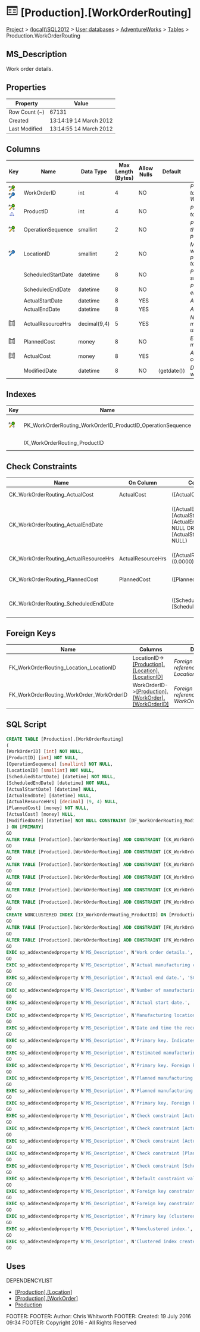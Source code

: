 
# ![Tables](../../../../Images/Table32.png) [Production].[WorkOrderRouting]

[Project](../../../../index.md) > [(local)\\SQL2012](../../../index.md) > [User databases](../../index.md) > [AdventureWorks](../index.md) > [Tables](Tables_.md) > Production.WorkOrderRouting

## <a name="#description"></a>MS_Description
Work order details.
## <a name="#properties"></a>Properties

| Property | Value |
|---|---|
| Row Count (~) | 67131 |
| Created | 13:14:19 14 March 2012 |
| Last Modified | 13:14:55 14 March 2012 |


## <a name="#columns"></a>Columns

| Key | Name | Data Type | Max Length (Bytes) | Allow Nulls | Default | Description |
|---|---|---|---|---|---|---|
| [![Cluster Primary Key PK_WorkOrderRouting_WorkOrderID_ProductID_OperationSequence: WorkOrderID\\ProductID\\OperationSequence](../../../../Images/pkcluster.png)](#indexes)[![Foreign Keys FK_WorkOrderRouting_WorkOrder_WorkOrderID: [Production].[WorkOrder].WorkOrderID](../../../../Images/fk.png)](#foreignkeys) | WorkOrderID | int | 4 | NO |  | _Primary key. Foreign key to WorkOrder.WorkOrderID._ |
| [![Cluster Primary Key PK_WorkOrderRouting_WorkOrderID_ProductID_OperationSequence: WorkOrderID\\ProductID\\OperationSequence](../../../../Images/pkcluster.png)](#indexes)[![Indexes IX_WorkOrderRouting_ProductID](../../../../Images/Index.png)](#indexes) | ProductID | int | 4 | NO |  | _Primary key. Foreign key to Product.ProductID._ |
| [![Cluster Primary Key PK_WorkOrderRouting_WorkOrderID_ProductID_OperationSequence: WorkOrderID\\ProductID\\OperationSequence](../../../../Images/pkcluster.png)](#indexes) | OperationSequence | smallint | 2 | NO |  | _Primary key. Indicates the manufacturing process sequence._ |
| [![Foreign Keys FK_WorkOrderRouting_Location_LocationID: [Production].[Location].LocationID](../../../../Images/fk.png)](#foreignkeys) | LocationID | smallint | 2 | NO |  | _Manufacturing location where the part is processed. Foreign key to Location.LocationID._ |
|  | ScheduledStartDate | datetime | 8 | NO |  | _Planned manufacturing start date._ |
|  | ScheduledEndDate | datetime | 8 | NO |  | _Planned manufacturing end date._ |
|  | ActualStartDate | datetime | 8 | YES |  | _Actual start date._ |
|  | ActualEndDate | datetime | 8 | YES |  | _Actual end date._ |
| [![Check Constraints CK_WorkOrderRouting_ActualResourceHrs : ([ActualResourceHrs]>=(0.0000))](../../../../Images/c-constraint.png)](#checkconstraints) | ActualResourceHrs | decimal(9,4) | 5 | YES |  | _Number of manufacturing hours used._ |
| [![Check Constraints CK_WorkOrderRouting_PlannedCost : ([PlannedCost]>(0.00))](../../../../Images/c-constraint.png)](#checkconstraints) | PlannedCost | money | 8 | NO |  | _Estimated manufacturing cost._ |
| [![Check Constraints CK_WorkOrderRouting_ActualCost : ([ActualCost]>(0.00))](../../../../Images/c-constraint.png)](#checkconstraints) | ActualCost | money | 8 | YES |  | _Actual manufacturing cost._ |
|  | ModifiedDate | datetime | 8 | NO | (getdate()) | _Date and time the record was last updated._ |


## <a name="#indexes"></a>Indexes

| Key | Name | Key Columns | Unique | Description |
|---|---|---|---|---|
| [![Cluster Primary Key PK_WorkOrderRouting_WorkOrderID_ProductID_OperationSequence: WorkOrderID\\ProductID\\OperationSequence](../../../../Images/pkcluster.png)](#indexes) | PK_WorkOrderRouting_WorkOrderID_ProductID_OperationSequence | WorkOrderID, ProductID, OperationSequence | YES | _Primary key (clustered) constraint_ |
|  | IX_WorkOrderRouting_ProductID | ProductID |  | _Nonclustered index._ |


## <a name="#checkconstraints"></a>Check Constraints

| Name | On Column | Constraint | Description |
|---|---|---|---|
| CK_WorkOrderRouting_ActualCost | ActualCost | ([ActualCost]>(0.00)) | _Check constraint [ActualCost] > (0.00)_ |
| CK_WorkOrderRouting_ActualEndDate |  | ([ActualEndDate]>=[ActualStartDate] OR [ActualEndDate] IS NULL OR [ActualStartDate] IS NULL) | _Check constraint [ActualEndDate] >= [ActualStartDate] OR [ActualEndDate] IS NULL OR [ActualStartDate] IS NULL_ |
| CK_WorkOrderRouting_ActualResourceHrs | ActualResourceHrs | ([ActualResourceHrs]>=(0.0000)) | _Check constraint [ActualResourceHrs] >= (0.0000)_ |
| CK_WorkOrderRouting_PlannedCost | PlannedCost | ([PlannedCost]>(0.00)) | _Check constraint [PlannedCost] > (0.00)_ |
| CK_WorkOrderRouting_ScheduledEndDate |  | ([ScheduledEndDate]>=[ScheduledStartDate]) | _Check constraint [ScheduledEndDate] >= [ScheduledStartDate]_ |


## <a name="#foreignkeys"></a>Foreign Keys

| Name | Columns | Description |
|---|---|---|
| FK_WorkOrderRouting_Location_LocationID | LocationID->[[Production].[Location].[LocationID]](Location.md) | _Foreign key constraint referencing Location.LocationID._ |
| FK_WorkOrderRouting_WorkOrder_WorkOrderID | WorkOrderID->[[Production].[WorkOrder].[WorkOrderID]](WorkOrder.md) | _Foreign key constraint referencing WorkOrder.WorkOrderID._ |


## <a name="#sqlscript"></a>SQL Script
```sql
CREATE TABLE [Production].[WorkOrderRouting]
(
[WorkOrderID] [int] NOT NULL,
[ProductID] [int] NOT NULL,
[OperationSequence] [smallint] NOT NULL,
[LocationID] [smallint] NOT NULL,
[ScheduledStartDate] [datetime] NOT NULL,
[ScheduledEndDate] [datetime] NOT NULL,
[ActualStartDate] [datetime] NULL,
[ActualEndDate] [datetime] NULL,
[ActualResourceHrs] [decimal] (9, 4) NULL,
[PlannedCost] [money] NOT NULL,
[ActualCost] [money] NULL,
[ModifiedDate] [datetime] NOT NULL CONSTRAINT [DF_WorkOrderRouting_ModifiedDate] DEFAULT (getdate())
) ON [PRIMARY]
GO
ALTER TABLE [Production].[WorkOrderRouting] ADD CONSTRAINT [CK_WorkOrderRouting_ActualCost] CHECK (([ActualCost]>(0.00)))
GO
ALTER TABLE [Production].[WorkOrderRouting] ADD CONSTRAINT [CK_WorkOrderRouting_ActualEndDate] CHECK (([ActualEndDate]>=[ActualStartDate] OR [ActualEndDate] IS NULL OR [ActualStartDate] IS NULL))
GO
ALTER TABLE [Production].[WorkOrderRouting] ADD CONSTRAINT [CK_WorkOrderRouting_ActualResourceHrs] CHECK (([ActualResourceHrs]>=(0.0000)))
GO
ALTER TABLE [Production].[WorkOrderRouting] ADD CONSTRAINT [CK_WorkOrderRouting_PlannedCost] CHECK (([PlannedCost]>(0.00)))
GO
ALTER TABLE [Production].[WorkOrderRouting] ADD CONSTRAINT [CK_WorkOrderRouting_ScheduledEndDate] CHECK (([ScheduledEndDate]>=[ScheduledStartDate]))
GO
ALTER TABLE [Production].[WorkOrderRouting] ADD CONSTRAINT [PK_WorkOrderRouting_WorkOrderID_ProductID_OperationSequence] PRIMARY KEY CLUSTERED  ([WorkOrderID], [ProductID], [OperationSequence]) ON [PRIMARY]
GO
CREATE NONCLUSTERED INDEX [IX_WorkOrderRouting_ProductID] ON [Production].[WorkOrderRouting] ([ProductID]) ON [PRIMARY]
GO
ALTER TABLE [Production].[WorkOrderRouting] ADD CONSTRAINT [FK_WorkOrderRouting_Location_LocationID] FOREIGN KEY ([LocationID]) REFERENCES [Production].[Location] ([LocationID])
GO
ALTER TABLE [Production].[WorkOrderRouting] ADD CONSTRAINT [FK_WorkOrderRouting_WorkOrder_WorkOrderID] FOREIGN KEY ([WorkOrderID]) REFERENCES [Production].[WorkOrder] ([WorkOrderID])
GO
EXEC sp_addextendedproperty N'MS_Description', N'Work order details.', 'SCHEMA', N'Production', 'TABLE', N'WorkOrderRouting', NULL, NULL
GO
EXEC sp_addextendedproperty N'MS_Description', N'Actual manufacturing cost.', 'SCHEMA', N'Production', 'TABLE', N'WorkOrderRouting', 'COLUMN', N'ActualCost'
GO
EXEC sp_addextendedproperty N'MS_Description', N'Actual end date.', 'SCHEMA', N'Production', 'TABLE', N'WorkOrderRouting', 'COLUMN', N'ActualEndDate'
GO
EXEC sp_addextendedproperty N'MS_Description', N'Number of manufacturing hours used.', 'SCHEMA', N'Production', 'TABLE', N'WorkOrderRouting', 'COLUMN', N'ActualResourceHrs'
GO
EXEC sp_addextendedproperty N'MS_Description', N'Actual start date.', 'SCHEMA', N'Production', 'TABLE', N'WorkOrderRouting', 'COLUMN', N'ActualStartDate'
GO
EXEC sp_addextendedproperty N'MS_Description', N'Manufacturing location where the part is processed. Foreign key to Location.LocationID.', 'SCHEMA', N'Production', 'TABLE', N'WorkOrderRouting', 'COLUMN', N'LocationID'
GO
EXEC sp_addextendedproperty N'MS_Description', N'Date and time the record was last updated.', 'SCHEMA', N'Production', 'TABLE', N'WorkOrderRouting', 'COLUMN', N'ModifiedDate'
GO
EXEC sp_addextendedproperty N'MS_Description', N'Primary key. Indicates the manufacturing process sequence.', 'SCHEMA', N'Production', 'TABLE', N'WorkOrderRouting', 'COLUMN', N'OperationSequence'
GO
EXEC sp_addextendedproperty N'MS_Description', N'Estimated manufacturing cost.', 'SCHEMA', N'Production', 'TABLE', N'WorkOrderRouting', 'COLUMN', N'PlannedCost'
GO
EXEC sp_addextendedproperty N'MS_Description', N'Primary key. Foreign key to Product.ProductID.', 'SCHEMA', N'Production', 'TABLE', N'WorkOrderRouting', 'COLUMN', N'ProductID'
GO
EXEC sp_addextendedproperty N'MS_Description', N'Planned manufacturing end date.', 'SCHEMA', N'Production', 'TABLE', N'WorkOrderRouting', 'COLUMN', N'ScheduledEndDate'
GO
EXEC sp_addextendedproperty N'MS_Description', N'Planned manufacturing start date.', 'SCHEMA', N'Production', 'TABLE', N'WorkOrderRouting', 'COLUMN', N'ScheduledStartDate'
GO
EXEC sp_addextendedproperty N'MS_Description', N'Primary key. Foreign key to WorkOrder.WorkOrderID.', 'SCHEMA', N'Production', 'TABLE', N'WorkOrderRouting', 'COLUMN', N'WorkOrderID'
GO
EXEC sp_addextendedproperty N'MS_Description', N'Check constraint [ActualCost] > (0.00)', 'SCHEMA', N'Production', 'TABLE', N'WorkOrderRouting', 'CONSTRAINT', N'CK_WorkOrderRouting_ActualCost'
GO
EXEC sp_addextendedproperty N'MS_Description', N'Check constraint [ActualEndDate] >= [ActualStartDate] OR [ActualEndDate] IS NULL OR [ActualStartDate] IS NULL', 'SCHEMA', N'Production', 'TABLE', N'WorkOrderRouting', 'CONSTRAINT', N'CK_WorkOrderRouting_ActualEndDate'
GO
EXEC sp_addextendedproperty N'MS_Description', N'Check constraint [ActualResourceHrs] >= (0.0000)', 'SCHEMA', N'Production', 'TABLE', N'WorkOrderRouting', 'CONSTRAINT', N'CK_WorkOrderRouting_ActualResourceHrs'
GO
EXEC sp_addextendedproperty N'MS_Description', N'Check constraint [PlannedCost] > (0.00)', 'SCHEMA', N'Production', 'TABLE', N'WorkOrderRouting', 'CONSTRAINT', N'CK_WorkOrderRouting_PlannedCost'
GO
EXEC sp_addextendedproperty N'MS_Description', N'Check constraint [ScheduledEndDate] >= [ScheduledStartDate]', 'SCHEMA', N'Production', 'TABLE', N'WorkOrderRouting', 'CONSTRAINT', N'CK_WorkOrderRouting_ScheduledEndDate'
GO
EXEC sp_addextendedproperty N'MS_Description', N'Default constraint value of GETDATE()', 'SCHEMA', N'Production', 'TABLE', N'WorkOrderRouting', 'CONSTRAINT', N'DF_WorkOrderRouting_ModifiedDate'
GO
EXEC sp_addextendedproperty N'MS_Description', N'Foreign key constraint referencing Location.LocationID.', 'SCHEMA', N'Production', 'TABLE', N'WorkOrderRouting', 'CONSTRAINT', N'FK_WorkOrderRouting_Location_LocationID'
GO
EXEC sp_addextendedproperty N'MS_Description', N'Foreign key constraint referencing WorkOrder.WorkOrderID.', 'SCHEMA', N'Production', 'TABLE', N'WorkOrderRouting', 'CONSTRAINT', N'FK_WorkOrderRouting_WorkOrder_WorkOrderID'
GO
EXEC sp_addextendedproperty N'MS_Description', N'Primary key (clustered) constraint', 'SCHEMA', N'Production', 'TABLE', N'WorkOrderRouting', 'CONSTRAINT', N'PK_WorkOrderRouting_WorkOrderID_ProductID_OperationSequence'
GO
EXEC sp_addextendedproperty N'MS_Description', N'Nonclustered index.', 'SCHEMA', N'Production', 'TABLE', N'WorkOrderRouting', 'INDEX', N'IX_WorkOrderRouting_ProductID'
GO
EXEC sp_addextendedproperty N'MS_Description', N'Clustered index created by a primary key constraint.', 'SCHEMA', N'Production', 'TABLE', N'WorkOrderRouting', 'INDEX', N'PK_WorkOrderRouting_WorkOrderID_ProductID_OperationSequence'
GO

```

## <a name="#uses"></a>Uses
DEPENDENCYLIST
* [[Production].[Location]](Location.md)
* [[Production].[WorkOrder]](WorkOrder.md)
* [Production](../Security/Schemas/Production.md)

FOOTER: FOOTER: Author:  Chris Whitworth
FOOTER: Created: 19 July 2016 09:34
FOOTER: Copyright 2016 - All Rights Reserved

